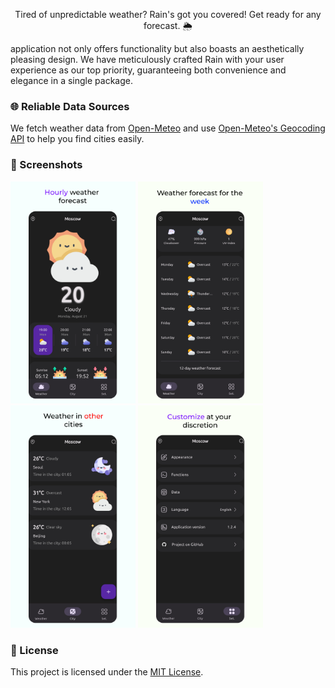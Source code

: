 <p align='center'> Tired of unpredictable weather? Rain's got you covered! Get ready for any forecast. 🌦️ </p>

 application not only offers functionality but also boasts an aesthetically pleasing design. We have meticulously crafted Rain with your user experience as our top priority, guaranteeing both convenience and elegance in a single package.

### 🌐 Reliable Data Sources

We fetch weather data from [Open-Meteo](https://open-meteo.com/en/docs) and use [Open-Meteo's Geocoding API](https://open-meteo.com/en/docs/geocoding-api) to help you find cities easily.

### 📸 Screenshots

<img src='/readme/1.png' width='200'/> <img src='/readme/2.png' width='200'/> <img src='/readme/3.png' width='200'/> <img src='/readme/4.png' width='200'/>

### 📃 License

This project is licensed under the [MIT License](./LICENSE).
